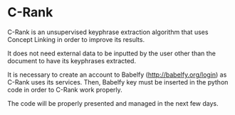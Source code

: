 # C-Rank

C-Rank is an unsupervised keyphrase extraction algorithm that uses Concept Linking in order to improve its results.

It does not need external data to be inputted by the user other than the document to have its keyphrases extracted.

It is necessary to create an account to Babelfy (http://babelfy.org/login) as C-Rank uses its services. Then, Babelfy key must be inserted in the python code in order to C-Rank work properly.

The code will be properly presented and managed in the next few days.


